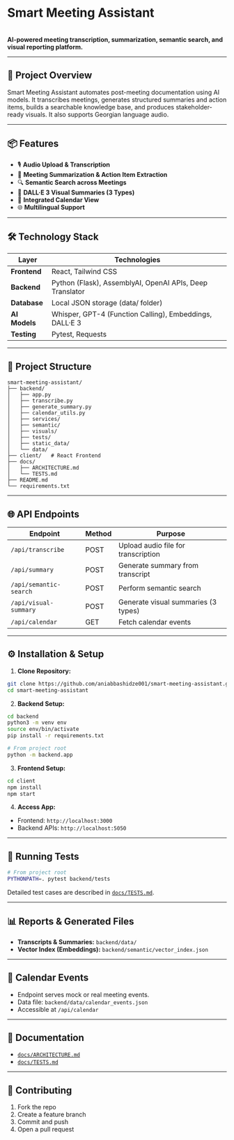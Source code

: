 # Smart Meeting Assistant 

\
**AI-powered meeting transcription, summarization, semantic search, and visual reporting platform.**

---

## 🚀 Project Overview

Smart Meeting Assistant automates post-meeting documentation using AI models. It transcribes meetings, generates structured summaries and action items, builds a searchable knowledge base, and produces stakeholder-ready visuals. It also supports Georgian language audio.

---

## 📦 Features

- 🎙️ **Audio Upload & Transcription**
- 📄 **Meeting Summarization & Action Item Extraction**
- 🔍 **Semantic Search across Meetings**
- 🎨 **DALL·E 3 Visual Summaries (3 Types)**
- 📅 **Integrated Calendar View**
- 🌐 **Multilingual Support**

---

## 🛠️ Technology Stack

| Layer         | Technologies                                             |
| ------------- | -------------------------------------------------------- |
| **Frontend**  | React, Tailwind CSS                                      |
| **Backend**   | Python (Flask), AssemblyAI, OpenAI APIs, Deep Translator |
| **Database**  | Local JSON storage (data/ folder)                        |
| **AI Models** | Whisper, GPT-4 (Function Calling), Embeddings, DALL·E 3  |
| **Testing**   | Pytest, Requests                                         |

---

## 📁 Project Structure

```plaintext
smart-meeting-assistant/
├── backend/
│   ├── app.py
│   ├── transcribe.py
│   ├── generate_summary.py
│   ├── calendar_utils.py
│   ├── services/
│   ├── semantic/
│   ├── visuals/
│   ├── tests/
│   ├── static_data/
│   └── data/
├── client/   # React Frontend
├── docs/
│   ├── ARCHITECTURE.md
│   └── TESTS.md
├── README.md
└── requirements.txt
```

---

## 🌐 API Endpoints

| Endpoint               | Method | Purpose                             |
| ---------------------- | ------ | ----------------------------------- |
| `/api/transcribe`      | POST   | Upload audio file for transcription |
| `/api/summary`         | POST   | Generate summary from transcript    |
| `/api/semantic-search` | POST   | Perform semantic search             |
| `/api/visual-summary`  | POST   | Generate visual summaries (3 types) |
| `/api/calendar`        | GET    | Fetch calendar events               |

---

## ⚙️ Installation & Setup

1. **Clone Repository:**

```bash
git clone https://github.com/aniabbashidze001/smart-meeting-assistant.git
cd smart-meeting-assistant
```

2. **Backend Setup:**

```bash
cd backend
python3 -m venv env
source env/bin/activate
pip install -r requirements.txt
```
```bash
# From project root
python -m backend.app
```

3. **Frontend Setup:**

```bash
cd client
npm install
npm start
```

4. **Access App:**

- Frontend: `http://localhost:3000`
- Backend APIs: `http://localhost:5050`

---

## 🧪 Running Tests

```bash
# From project root
PYTHONPATH=. pytest backend/tests
```

Detailed test cases are described in [`docs/TESTS.md`](docs/TESTS.md).

---

## 📊 Reports & Generated Files

- **Transcripts & Summaries:** `backend/data/`
- **Vector Index (Embeddings):** `backend/semantic/vector_index.json`


---

## 📅 Calendar Events

- Endpoint serves mock or real meeting events.
- Data file: `backend/data/calendar_events.json`
- Accessible at `/api/calendar`

---

## 📄 Documentation

- [`docs/ARCHITECTURE.md`](docs/ARCHITECTURE.md)
- [`docs/TESTS.md`](docs/TESTS.md)

---

## 🤝 Contributing

1. Fork the repo
2. Create a feature branch
3. Commit and push
4. Open a pull request



